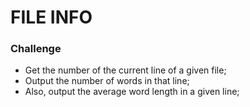 # FILE INFO

### Challenge

* Get the number of the current line of a given file;
* Output the number of words in that line;
* Also, output the average word length in a given line;
